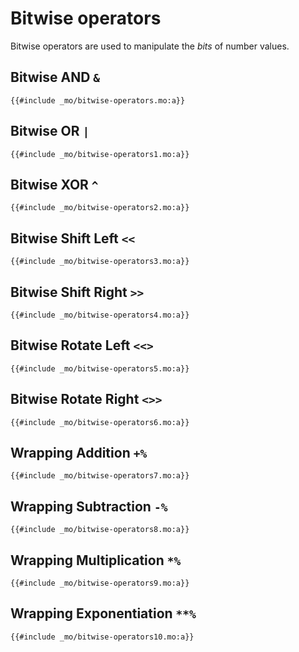 # Bitwise operators

Bitwise operators are used to manipulate the _bits_ of number values.

## Bitwise AND `&`

```motoko, run
{{#include _mo/bitwise-operators.mo:a}}
```

## Bitwise OR `|`

```motoko, run
{{#include _mo/bitwise-operators1.mo:a}}
```

## Bitwise XOR `^`

```motoko, run
{{#include _mo/bitwise-operators2.mo:a}}
```

## Bitwise Shift Left `<<`

```motoko, run
{{#include _mo/bitwise-operators3.mo:a}}
```

## Bitwise Shift Right `>>`

```motoko, run
{{#include _mo/bitwise-operators4.mo:a}}
```

## Bitwise Rotate Left `<<>`

```motoko, run
{{#include _mo/bitwise-operators5.mo:a}}
```

## Bitwise Rotate Right `<>>`

```motoko, run
{{#include _mo/bitwise-operators6.mo:a}}
```

## Wrapping Addition `+%`

```motoko, run
{{#include _mo/bitwise-operators7.mo:a}}
```

## Wrapping Subtraction `-%`

```motoko, run
{{#include _mo/bitwise-operators8.mo:a}}
```

## Wrapping Multiplication `*%`

```motoko, run
{{#include _mo/bitwise-operators9.mo:a}}
```

## Wrapping Exponentiation `**%`

```motoko, run
{{#include _mo/bitwise-operators10.mo:a}}
```
